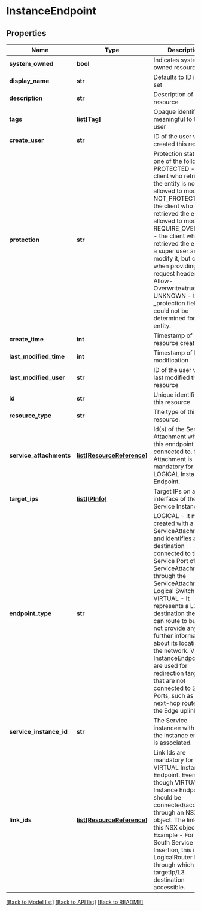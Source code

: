 # InstanceEndpoint

## Properties
Name | Type | Description | Notes
------------ | ------------- | ------------- | -------------
**system_owned** | **bool** | Indicates system owned resource | [optional] 
**display_name** | **str** | Defaults to ID if not set | [optional] 
**description** | **str** | Description of this resource | [optional] 
**tags** | [**list[Tag]**](Tag.md) | Opaque identifiers meaningful to the API user | [optional] 
**create_user** | **str** | ID of the user who created this resource | [optional] 
**protection** | **str** | Protection status is one of the following: PROTECTED - the client who retrieved the entity is not allowed             to modify it. NOT_PROTECTED - the client who retrieved the entity is allowed                 to modify it REQUIRE_OVERRIDE - the client who retrieved the entity is a super                    user and can modify it, but only when providing                    the request header X-Allow-Overwrite&#x3D;true. UNKNOWN - the _protection field could not be determined for this           entity.  | [optional] 
**create_time** | **int** | Timestamp of resource creation | [optional] 
**last_modified_time** | **int** | Timestamp of last modification | [optional] 
**last_modified_user** | **str** | ID of the user who last modified this resource | [optional] 
**id** | **str** | Unique identifier of this resource | [optional] 
**resource_type** | **str** | The type of this resource. | [optional] 
**service_attachments** | [**list[ResourceReference]**](ResourceReference.md) | Id(s) of the Service Attachment where this enndpoint is connected to. Service Attachment is mandatory for LOGICAL Instance Endpoint. | [optional] 
**target_ips** | [**list[IPInfo]**](IPInfo.md) | Target IPs on an interface of the Service Instance. | 
**endpoint_type** | **str** | LOGICAL - It must be created with a ServiceAttachment and identifies a destination connected to the Service Port of the ServiceAttachment, through the ServiceAttachment&#x27;s Logical Switch. VIRTUAL - It represents a L3 destination the router can route to but does not provide any further information about its location in the network. Virtual InstanceEndpoints are used for redirection targets that are not connected to Service Ports, such as the next-hop routers on the Edge uplinks. | [optional] [default to 'LOGICAL']
**service_instance_id** | **str** | The Service instancee with which the instance endpoint is associated. | [optional] 
**link_ids** | [**list[ResourceReference]**](ResourceReference.md) | Link Ids are mandatory for VIRTUAL Instance Endpoint. Even though VIRTUAL, the Instance Endpoint should be connected/accessible through an NSX object. The link id is this NSX object id. Example - For North-South Service Insertion, this is the LogicalRouter Id through which the targetIp/L3 destination accessible. | [optional] 

[[Back to Model list]](../README.md#documentation-for-models) [[Back to API list]](../README.md#documentation-for-api-endpoints) [[Back to README]](../README.md)

